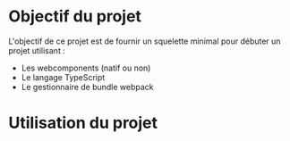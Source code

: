 # Objectif du projet

L'objectif de ce projet est de fournir un squelette minimal pour débuter un projet utilisant :
   + Les webcomponents (natif ou non)
   + Le langage TypeScript
   + Le gestionnaire de bundle webpack


# Utilisation du projet

